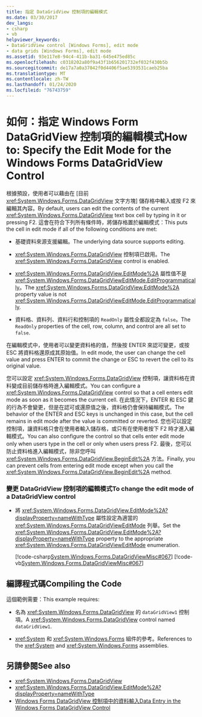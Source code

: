 ```yaml
---
title: 指定 DataGridView 控制項的編輯模式
ms.date: 03/30/2017
dev_langs:
- csharp
- vb
helpviewer_keywords:
- DataGridView control [Windows Forms], edit mode
- data grids [Windows Forms], edit mode
ms.assetid: 93e117e8-94c4-411b-ba31-645e475ed85c
ms.openlocfilehash: c0318202a80f9a43f1b656201732ef032f430b5b
ms.sourcegitcommit: de17a7a0a37042f0d4406f5ae5393531caeb25ba
ms.translationtype: MT
ms.contentlocale: zh-TW
ms.lasthandoff: 01/24/2020
ms.locfileid: "76743759"
---
```

# <a name="how-to-specify-the-edit-mode-for-the-windows-forms-datagridview-control"></a><span data-ttu-id="bf06e-102">如何：指定 Windows Form DataGridView 控制項的編輯模式</span><span class="sxs-lookup"><span data-stu-id="bf06e-102">How to: Specify the Edit Mode for the Windows Forms DataGridView Control</span></span>
<span data-ttu-id="bf06e-103">根據預設，使用者可以藉由在 [目前 <xref:System.Windows.Forms.DataGridView> 文字方塊] 儲存格中輸入或按 F2 來編輯其內容。</span><span class="sxs-lookup"><span data-stu-id="bf06e-103">By default, users can edit the contents of the current <xref:System.Windows.Forms.DataGridView> text box cell by typing in it or pressing F2.</span></span> <span data-ttu-id="bf06e-104">這會在符合下列所有條件時，將儲存格置於編輯模式：</span><span class="sxs-lookup"><span data-stu-id="bf06e-104">This puts the cell in edit mode if all of the following conditions are met:</span></span>  
  
- <span data-ttu-id="bf06e-105">基礎資料來源支援編輯。</span><span class="sxs-lookup"><span data-stu-id="bf06e-105">The underlying data source supports editing.</span></span>  
  
- <span data-ttu-id="bf06e-106"><xref:System.Windows.Forms.DataGridView> 控制項已啟用。</span><span class="sxs-lookup"><span data-stu-id="bf06e-106">The <xref:System.Windows.Forms.DataGridView> control is enabled.</span></span>  
  
- <span data-ttu-id="bf06e-107"><xref:System.Windows.Forms.DataGridView.EditMode%2A> 屬性值不是 <xref:System.Windows.Forms.DataGridViewEditMode.EditProgrammatically>。</span><span class="sxs-lookup"><span data-stu-id="bf06e-107">The <xref:System.Windows.Forms.DataGridView.EditMode%2A> property value is not <xref:System.Windows.Forms.DataGridViewEditMode.EditProgrammatically>.</span></span>  
  
- <span data-ttu-id="bf06e-108">資料格、資料列、資料行和控制項的 `ReadOnly` 屬性全都設定為 `false`。</span><span class="sxs-lookup"><span data-stu-id="bf06e-108">The `ReadOnly` properties of the cell, row, column, and control are all set to `false`.</span></span>  
  
 <span data-ttu-id="bf06e-109">在編輯模式中，使用者可以變更資料格的值，然後按 ENTER 來認可變更，或按 ESC 將資料格還原成其原始值。</span><span class="sxs-lookup"><span data-stu-id="bf06e-109">In edit mode, the user can change the cell value and press ENTER to commit the change or ESC to revert the cell to its original value.</span></span>  
  
 <span data-ttu-id="bf06e-110">您可以設定 <xref:System.Windows.Forms.DataGridView> 控制項，讓資料格在資料變成目前儲存格時進入編輯模式。</span><span class="sxs-lookup"><span data-stu-id="bf06e-110">You can configure a <xref:System.Windows.Forms.DataGridView> control so that a cell enters edit mode as soon as it becomes the current cell.</span></span> <span data-ttu-id="bf06e-111">在此情況下，ENTER 和 ESC 鍵的行為不會變更，但是在認可或還原值之後，資料格仍會保持編輯模式。</span><span class="sxs-lookup"><span data-stu-id="bf06e-111">The behavior of the ENTER and ESC keys is unchanged in this case, but the cell remains in edit mode after the value is committed or reverted.</span></span> <span data-ttu-id="bf06e-112">您也可以設定控制項，讓資料格只會在使用者輸入儲存格，或只有在使用者按下 F2 時才進入編輯模式。</span><span class="sxs-lookup"><span data-stu-id="bf06e-112">You can also configure the control so that cells enter edit mode only when users type in the cell or only when users press F2.</span></span> <span data-ttu-id="bf06e-113">最後，您可以防止資料格進入編輯模式，除非您呼叫 <xref:System.Windows.Forms.DataGridView.BeginEdit%2A> 方法。</span><span class="sxs-lookup"><span data-stu-id="bf06e-113">Finally, you can prevent cells from entering edit mode except when you call the <xref:System.Windows.Forms.DataGridView.BeginEdit%2A> method.</span></span>  
  
### <a name="to-change-the-edit-mode-of-a-datagridview-control"></a><span data-ttu-id="bf06e-114">變更 DataGridView 控制項的編輯模式</span><span class="sxs-lookup"><span data-stu-id="bf06e-114">To change the edit mode of a DataGridView control</span></span>  
  
- <span data-ttu-id="bf06e-115">將 <xref:System.Windows.Forms.DataGridView.EditMode%2A?displayProperty=nameWithType> 屬性設定為適當的 <xref:System.Windows.Forms.DataGridViewEditMode> 列舉。</span><span class="sxs-lookup"><span data-stu-id="bf06e-115">Set the <xref:System.Windows.Forms.DataGridView.EditMode%2A?displayProperty=nameWithType> property to the appropriate <xref:System.Windows.Forms.DataGridViewEditMode> enumeration.</span></span>  
  
     [!code-csharp[System.Windows.Forms.DataGridViewMisc#067](~/samples/snippets/csharp/VS_Snippets_Winforms/System.Windows.Forms.DataGridViewMisc/CS/datagridviewmisc.cs#067)]
     [!code-vb[System.Windows.Forms.DataGridViewMisc#067](~/samples/snippets/visualbasic/VS_Snippets_Winforms/System.Windows.Forms.DataGridViewMisc/VB/datagridviewmisc.vb#067)]  
  
## <a name="compiling-the-code"></a><span data-ttu-id="bf06e-116">編譯程式碼</span><span class="sxs-lookup"><span data-stu-id="bf06e-116">Compiling the Code</span></span>  
 <span data-ttu-id="bf06e-117">這個範例需要：</span><span class="sxs-lookup"><span data-stu-id="bf06e-117">This example requires:</span></span>  
  
- <span data-ttu-id="bf06e-118">名為 <xref:System.Windows.Forms.DataGridView> 的 `dataGridView1` 控制項。</span><span class="sxs-lookup"><span data-stu-id="bf06e-118">A <xref:System.Windows.Forms.DataGridView> control named `dataGridView1`.</span></span>  
  
- <span data-ttu-id="bf06e-119"><xref:System> 和 <xref:System.Windows.Forms> 組件的參考。</span><span class="sxs-lookup"><span data-stu-id="bf06e-119">References to the <xref:System> and <xref:System.Windows.Forms> assemblies.</span></span>  
  
## <a name="see-also"></a><span data-ttu-id="bf06e-120">另請參閱</span><span class="sxs-lookup"><span data-stu-id="bf06e-120">See also</span></span>

- <xref:System.Windows.Forms.DataGridView>
- <xref:System.Windows.Forms.DataGridView.EditMode%2A?displayProperty=nameWithType>
- [<span data-ttu-id="bf06e-121">Windows Forms DataGridView 控制項中的資料輸入</span><span class="sxs-lookup"><span data-stu-id="bf06e-121">Data Entry in the Windows Forms DataGridView Control</span></span>](data-entry-in-the-windows-forms-datagridview-control.md)
